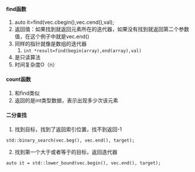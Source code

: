 #### find函数
1. auto it=find(vec.cbegin(),vec.cend(),val);
2. 返回值：如果找到就返回元素所在的迭代器，如果没有找到就返回第二个参数值，在这个例子中就是vec.end()
3. 同样的指针就像是数组的迭代器
	1. `int *result=find(begin(array),end(array),val)`
4. 是只读算法
5. 时间复杂度O（n）
#### count函数
1. 和find类似
2. 返回的是int类型数据，表示出现多少次该元素

#### 二分查找
1. 找到目标，找到了返回索引位置，找不到返回-1
```
std::binary_search(vec.beg(), vec.end(), target);
```
2. 找到第一个大于或者等于的目标，返回迭代器
```
auto it = std::lower_bound(vec.begin(), vec.end(), target);
```
